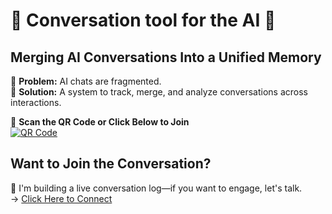 # 🔹 Conversation tool for the AI 🔹  
## Merging AI Conversations Into a Unified Memory  

📌 **Problem:** AI chats are fragmented.  
📌 **Solution:** A system to track, merge, and analyze conversations across interactions.  

📲 **Scan the QR Code or Click Below to Join**  
[![QR Code](your-qr-code-image-link.png)](your-link-here)


## Want to Join the Conversation?  
🚀 I'm building a live conversation log—if you want to engage, let's talk.  
→ [Click Here to Connect](your-link-here)